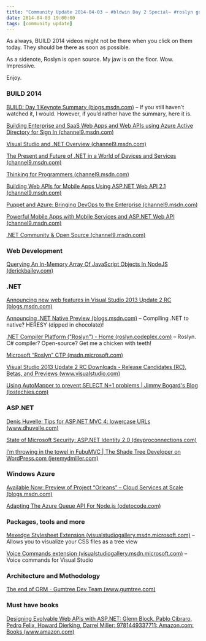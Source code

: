 ```yaml
---
title: "Community Update 2014-04-03 – #bldwin Day 2 Special– #roslyn going #oss, #windowsazure, #nodejs and #dotnet going native"
date: 2014-04-03 19:00:00
tags: [community update]
---
```


As always, BUILD 2014 videos might not be there when you click on them today. They should be there as soon as possible.

As a sidenote, Roslyn is open source. My jaw is on the floor. Wow. Impressive.

Enjoy.

### BUILD 2014

[BUILD: Day 1 Keynote Summary (blogs.msdn.com)](http://blogs.msdn.com/b/steve_fox/archive/2014/04/02/build-day-1-keynote-summary.aspx) – If you still haven’t watched it, I would. However, if you’d rather have the summary, here it is.

[Building Enterprise and SaaS Web Apps and Web APIs using Azure Active Directory for Sign In (channel9.msdn.com)](http://channel9.msdn.com/Events/Build/2014/3-599)

[Visual Studio and .NET Overview (channel9.msdn.com)](http://channel9.msdn.com/Events/Build/2014/9-008)

[The Present and Future of .NET in a World of Devices and Services (channel9.msdn.com)](http://channel9.msdn.com/Events/Build/2014/2-588)

[Thinking for Programmers (channel9.msdn.com)](http://channel9.msdn.com/Events/Build/2014/3-642)

[Building Web APIs for Mobile Apps Using ASP.NET Web API 2.1 (channel9.msdn.com)](http://channel9.msdn.com/Events/Build/2014/3-603)

[Puppet and Azure: Bringing DevOps to the Enterprise (channel9.msdn.com)](http://channel9.msdn.com/Events/Build/2014/2-658)

[Powerful Mobile Apps with Mobile Services and ASP.NET Web API (channel9.msdn.com)](http://channel9.msdn.com/Events/Build/2014/3-623)

[.NET Community &amp; Open Source (channel9.msdn.com)](http://channel9.msdn.com/Events/Build/2014/9-013)

### Web Development

[Querying An In-Memory Array Of JavaScript Objects In NodeJS (derickbailey.com)](http://derickbailey.com/2014/04/03/querying-an-in-memory-array-of-javascript-objects-in-nodejs/)

### .NET

[Announcing new web features in Visual Studio 2013 Update 2 RC (blogs.msdn.com)](http://blogs.msdn.com/b/webdev/archive/2014/04/02/announcing-new-web-features-in-visual-studio-2013-update-2-rc.aspx)

[Announcing .NET Native Preview (blogs.msdn.com)](http://blogs.msdn.com/b/dotnet/archive/2014/04/02/announcing-net-native-preview.aspx) – Compiling .NET to native? HERESY (dipped in chocolate)!

[.NET Compiler Platform ("Roslyn") - Home (roslyn.codeplex.com)](http://roslyn.codeplex.com/) – Roslyn. C# compiler? Open-source? Get me a chicken with teeth! 

[Microsoft “Roslyn” CTP (msdn.microsoft.com)](http://msdn.microsoft.com/en-US/roslyn)

[Visual Studio 2013 Update 2 RC Downloads - Release Candidates (RC), Betas, and Previews (www.visualstudio.com)](http://www.visualstudio.com/en-us/downloads/prerelease-software-downloads-vs)

[Using AutoMapper to prevent SELECT N+1 problems | Jimmy Bogard's Blog (lostechies.com)](http://lostechies.com/jimmybogard/2014/04/03/using-automapper-to-prevent-select-n1-problems/)

### ASP.NET

[Denis Huvelle: Tips for ASP.NET MVC 4: lowercase URLs (www.dhuvelle.com)](http://www.dhuvelle.com/2012/11/tips-for-aspnet-mvc-4-lowercase-urls.html)

[State of Microsoft Security: ASP.NET Identity 2.0 (devproconnections.com)](http://devproconnections.com/aspnet/state-microsoft-security-aspnet-identity-20)

[I’m throwing in the towel in FubuMVC | The Shade Tree Developer on WordPress.com (jeremydmiller.com)](http://jeremydmiller.com/2014/04/03/im-throwing-in-the-towel-in-fubumvc/)

### Windows Azure

[Available Now: Preview of Project “Orleans” – Cloud Services at Scale (blogs.msdn.com)](http://blogs.msdn.com/b/dotnet/archive/2014/04/02/available-now-preview-of-project-orleans-cloud-services-at-scale.aspx)

[Adapting The Azure Queue API For Node.js (odetocode.com)](http://odetocode.com/blogs/scott/archive/2014/04/03/adapting-the-azure-queue-api-for-node-js.aspx)

### Packages, tools and more

[Mexedge Stylesheet Extension (visualstudiogallery.msdn.microsoft.com)](http://visualstudiogallery.msdn.microsoft.com/b6dd8050-77fa-4dba-998f-dabdd255d96d) – Allows you to visualize your CSS files as a tree view

[Voice Commands extension (visualstudiogallery.msdn.microsoft.com)](http://visualstudiogallery.msdn.microsoft.com/ce35c120-405a-435b-af2a-52ff24eb2c30) – Voice commands for Visual Studio

### Architecture and Methodology

[The end of ORM - Gumtree Dev Team (www.gumtree.com)](http://www.gumtree.com/devteam/2014-04-01-the-end-of-orm.html)

### Must have books

[Designing Evolvable Web APIs with ASP.NET: Glenn Block, Pablo Cibraro, Pedro Felix, Howard Dierking, Darrel Miller: 9781449337711: Amazon.com: Books (www.amazon.com)](http://www.amazon.com/dp/1449337716/ref=cm_sw_r_tw_dp_T1optb03X9H53&amp;tracking_id=lanceswhitebo-20)